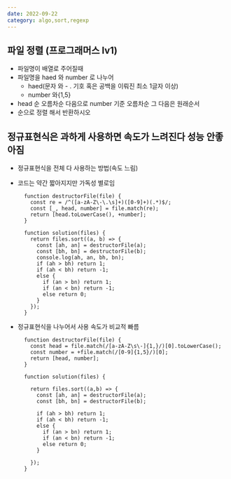 ```yaml
---
date: 2022-09-22
category: algo,sort,regexp
---
```


## 파일 정렬 (프로그래머스 lv1)

- 파일명이 배열로 주어질때
- 파일명을 haed 와 number 로 나누어
  - haed(문자 와 - . 기호 혹은 공백을 이뤄진 최소 1글자 이상)
  - number 와{1,5}
- head 순 오름차순 다음으로 number 기준 오름차순 그 다음은 원래순서
- 순으로 정렬 해서 반환하시오

## 정규표현식은 과하게 사용하면 속도가 느려진다 성능 안좋아짐

- 정규표현식을 전체 다 사용하는 방법(속도 느림)
- 코드는 약간 짧아지지만 가독성 별로임

  ```
    function destructorFile(file) {
      const re = /^([a-zA-Z\-\.\s]+)([0-9]+)(.*)$/;
      const [_, head, number] = file.match(re);
      return [head.toLowerCase(), +number];
    }

    function solution(files) {
      return files.sort((a, b) => {
        const [ah, an] = destructorFile(a);
        const [bh, bn] = destructorFile(b);
        console.log(ah, an, bh, bn);
        if (ah > bh) return 1;
        if (ah < bh) return -1;
        else {
          if (an > bn) return 1;
          if (an < bn) return -1;
          else return 0;
        }
      });
    }
  ```

- 정규표현식을 나누어서 사용 속도가 비교적 빠름

  ```
    function destructorFile(file) {
      const head = file.match(/[a-zA-Z\s\-]{1,}/)[0].toLowerCase();
      const number = +file.match(/[0-9]{1,5}/)[0];
      return [head, number];
    }

    function solution(files) {

      return files.sort((a,b) => {
        const [ah, an] = destructorFile(a);
        const [bh, bn] = destructorFile(b);

        if (ah > bh) return 1;
        if (ah < bh) return -1;
        else {
          if (an > bn) return 1;
          if (an < bn) return -1;
          else return 0;
        }

      });
    }
  ```
